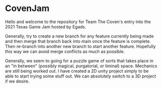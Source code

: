 # CovenJam

Hello and welcome to the repository for Team The Coven's entry into the 2021 Texas Game Jam hosted by Egads. 

Generally, try to create a new branch for any feature currently being made and then merge that branch
back into main once the feature is complete. Then re-branch into another new branch to start another
feature. Hopefully this way we can avoid merge conflicts as much as possible.

Generally, we seem to going for a puzzle game of sorts that takes place in an "in between" (possibly magical, purgatorial, or liminal) space.
Mechanics are still being worked out. I have created a 2D unity project simply to be able to start trying some stuff out.
We can absolutely switch to a 3D project if we desire.
